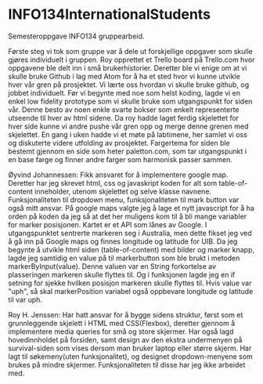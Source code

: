 # INFO134InternationalStudents
Semesteroppgave INFO134 gruppearbeid.

Første steg vi tok som gruppe var å dele ut forskjellige oppgaver som skulle gjøres individuelt i gruppen. Roy opprettet
et Trello board på Trello.com hvor oppgavene ble delt inn i små brukerhistorier. Deretter ble vi enige om at vi skulle bruke Github i lag med Atom for å ha et sted hvor vi kunne utvikle hver vår gren på prosjektet. Vi lærte oss hvordan vi skulle bruke github, og jobbet individuelt. Før vi begynte med noe som helst koding, lagde vi en enkel low fidelity prototype som vi skulle bruke som utgangspunkt for siden vår. Denne besto av noen enkle svarte bokser som enkelt representerte utseende til hver av html sidene. Da roy hadde laget ferdig skjelettet for hver side kunne vi andre pushe vår gren opp og merge denne grenen med skjelettet. En gang i uken hadde vi et møte på labtimene, her samlet vi oss og diskuterte videre utfolding av prosjektet. Fargertema for siden ble bestemt gjennom en side som heter paletton.com, som tar utgangspunkt i en base farge og finner andre farger som harmonisk passer sammen.  

Øyvind Johannessen:
Fikk ansvaret for å implementere google map. Deretter har jeg skrevet html, css og javaskript koden for alt som table-of-content inneholder, utenom skjelettet og selve klasse navnene. Funksjonaliteten til dropdown menu, funksjonaliteten til mark button var også mitt ansvar. På google maps valgte jeg å lage et nytt javascript for å ha orden på koden da jeg så at det her muligens kom til å bli mange variabler for marker posisjonen. Kartet er et API som lånes av Google. I utgangspunktet sentrerte markeren seg i Australia, men dette fikset jeg ved å gå inn på Google maps og finnes longitude og latitude for UIB. Da jeg begynte å utvikle html siden (table-of-content) med bilder og marker knapp, lagde jeg samtidig en value på til markerbutton som ble brukt i metoden markerByInput(value). Denne valuen var en String forkortelse av plasseringen markeren skulle flyttes til. Og i funksjonen lagde jeg en if setning for sjekke hvilken posisjon markeren skulle flyttes til. Hvis value var "uph", så skal markerPosition variabel også oppbevare longitude og latitude til var uph.

Roy H. Jenssen: 
Har hatt ansvar for å bygge sidens struktur, først som et grunnleggende skjelett i HTML med CSS(Flexbox), deretter gjennom å implementere media queries for små og store skjermer. Har også lagd hovedinnholdet på forsiden, samt design av den ekstra undermenyen på survival-siden som vises dersom man bruker laptop eller større skjerm. Har lagt til søkemeny(uten funksjonalitet), og designet dropdown-menyene som brukes på mindre skjermer. Funksjonaliteten til disse har jeg ikke arbeidet med.
